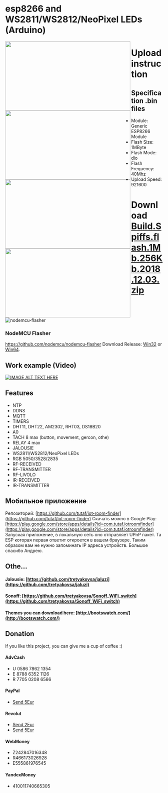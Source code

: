 # esp8266 and WS2811/WS2812/NeoPixel LEDs (Arduino)

<a href="https://raw.githubusercontent.com/renat2985/rgb/master/tutorial/screen1.png"><img src="https://raw.githubusercontent.com/renat2985/rgb/master/tutorial/screen1.png" align="left" height="220" width="400" ></a>
<a href="https://raw.githubusercontent.com/renat2985/rgb/master/tutorial/screen2.png"><img src="https://raw.githubusercontent.com/renat2985/rgb/master/tutorial/screen2.png" align="left" height="220" width="400" ></a>
<a href="https://raw.githubusercontent.com/renat2985/rgb/master/tutorial/screen3.png"><img src="https://raw.githubusercontent.com/renat2985/rgb/master/tutorial/screen3.png" align="left" height="220" width="400" ></a>
<a href="https://raw.githubusercontent.com/renat2985/rgb/master/tutorial/screen4.png"><img src="https://raw.githubusercontent.com/renat2985/rgb/master/tutorial/screen4.png" align="left" height="220" width="400" ></a>


# Upload instruction

## Specification .bin files
  -  Module: Generic ESP8266 Module
  -  Flash Size: 1MByte
  -  Flash Mode: dio
  -  Flash Frequency: 40Mhz
  -  Upload Speed: 921600

# Download [Build.Spiffs.flash.1Mb.256Kb.2018.12.03.zip](https://github.com/renat2985/rgb/releases/download/3.0/Build.Spiffs.flash.1Mb.256Kb.2018.12.03.zip)

![nodemcu-flasher](https://raw.githubusercontent.com/tretyakovsa/Sonoff_WiFi_switch/master/tutorial/nodemcu-flasher.png)
### NodeMCU Flasher
https://github.com/nodemcu/nodemcu-flasher
Download Release: [Win32](https://github.com/nodemcu/nodemcu-flasher/blob/master/Win32/Release/ESP8266Flasher.exe) or [Win64](https://github.com/nodemcu/nodemcu-flasher/blob/master/Win64/Release/ESP8266Flasher.exe).

## Work example (Video)

[![IMAGE ALT TEXT HERE](https://img.youtube.com/vi/rNLlpkg2BGI/0.jpg)](https://www.youtube.com/playlist?list=PL6NJTNxbvy-IPTDQk8XjTV41oRrFafrRi)


## Features
- NTP
- DDNS
- MQTT
- TIMERS
- DHT11, DHT22, AM2302, RHT03, DS18B20
- A0
- TACH 8 max (button, movement, gercon, othe)
- RELAY 4 max
- JALOUSIE
- WS2811/WS2812/NeoPixel LEDs
- RGB 5050/3528/2835
- RF-RECEIVED
- RF-TRANSMITTER
- RF-LIVOLO
- IR-RECEIVED
- IR-TRANSMITTER

## Мобильное приложение

Репозиторий: [https://github.com/tutaf/iot-room-finder](https://github.com/tutaf/iot-room-finder)
Скачать можно в Google Play: [https://play.google.com/store/apps/details?id=com.tutaf.iotroomfinder](https://play.google.com/store/apps/details?id=com.tutaf.iotroomfinder)
Запуская приложение, в локальную сеть оно отправляет UPnP пакет. Та ESP которая первая ответит откроется в вашем браузере. Таким образом вам не нужно запоминать IP адреса устройств.
Большое спасибо Андрею.

## Othe...

#### Jalousie: [https://github.com/tretyakovsa/jaluzi](https://github.com/tretyakovsa/jaluzi)

#### Sonoff: [https://github.com/tretyakovsa/Sonoff_WiFi_switch](https://github.com/tretyakovsa/Sonoff_WiFi_switch)

#### Themes you can download here: [http://bootswatch.com/](http://bootswatch.com/)


## Donation

If you like this project, you can give me a cup of coffee :)

#### AdvCash

- U 0586 7862 1354
- E 8788 6352 1126
- R 7705 0208 6566

#### PayPal

- [Send 5Eur](https://www.paypal.me/renat2985/5)

#### Revolut

- [Send 2Eur](https://rev.money/r/ABpLzS4IIV)
- [Send 5Eur](https://rev.money/r/7iw2mWpy3n)

#### WebMoney

- Z242847016348
- R466173026928
- E555861976545

#### YandexMoney

- 410011740665305
